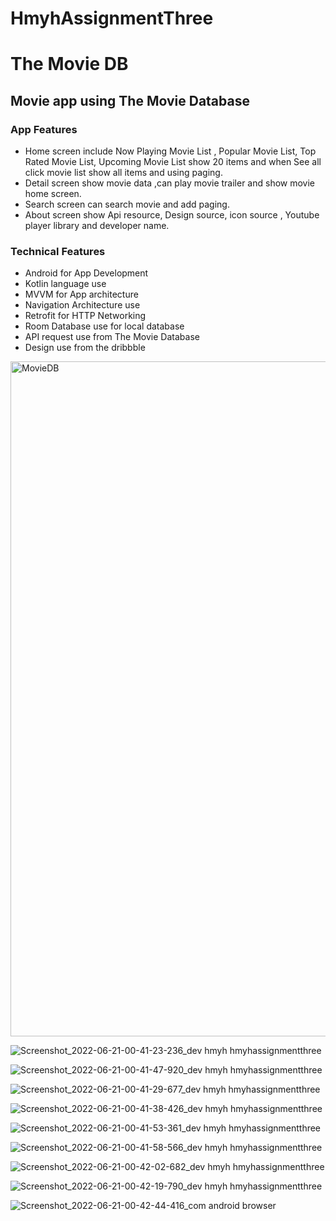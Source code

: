 # HmyhAssignmentThree

# The Movie DB

## Movie app using The Movie Database

### App Features
 
 * Home screen include Now Playing Movie List , Popular Movie List, Top Rated Movie List, Upcoming Movie List show 20 items and when See all click movie list show all items and using paging.
 * Detail screen show movie data ,can play movie trailer and show movie home screen.
 * Search screen can search movie and add paging.
 * About screen show Api resource, Design source, icon source , Youtube player library and developer name.

### Technical Features

* Android for App Development
* Kotlin language use
* MVVM for App architecture
* Navigation Architecture use
* Retrofit for HTTP Networking
* Room Database use for local database
* API request use from The Movie Database
* Design use from the dribbble


<img width="1080" alt="MovieDB" src="https://user-images.githubusercontent.com/53394999/183258547-3579c2e4-3a64-49b9-aa95-46a7e9c6ae94.png">


![Screenshot_2022-06-21-00-41-23-236_dev hmyh hmyhassignmentthree](https://user-images.githubusercontent.com/53394999/174660373-7b02d3e9-8f4c-487e-8c82-2dc41cbe7e0b.jpg)

![Screenshot_2022-06-21-00-41-47-920_dev hmyh hmyhassignmentthree](https://user-images.githubusercontent.com/53394999/174660490-9603b6e0-d6bc-4e66-92c4-dc0301af81d3.jpg)

![Screenshot_2022-06-21-00-41-29-677_dev hmyh hmyhassignmentthree](https://user-images.githubusercontent.com/53394999/174660401-c101769d-9407-49cc-bb6e-c78f50d75dbc.jpg)

![Screenshot_2022-06-21-00-41-38-426_dev hmyh hmyhassignmentthree](https://user-images.githubusercontent.com/53394999/174660427-a3080efc-beee-4be5-b257-9ce3af94eca0.jpg)

![Screenshot_2022-06-21-00-41-53-361_dev hmyh hmyhassignmentthree](https://user-images.githubusercontent.com/53394999/174660499-fe83a13f-4359-4fca-8ae2-ba23344cec3c.jpg)

![Screenshot_2022-06-21-00-41-58-566_dev hmyh hmyhassignmentthree](https://user-images.githubusercontent.com/53394999/174660539-87a1bab8-7f18-4c19-81f4-0da2953cefba.jpg)

![Screenshot_2022-06-21-00-42-02-682_dev hmyh hmyhassignmentthree](https://user-images.githubusercontent.com/53394999/174660550-6b0c653d-b3e3-4e51-83bb-e767f8173acf.jpg)

![Screenshot_2022-06-21-00-42-19-790_dev hmyh hmyhassignmentthree](https://user-images.githubusercontent.com/53394999/174660562-8c0a229a-c3a4-4b41-89ce-1067cf5a58ed.jpg)

![Screenshot_2022-06-21-00-42-44-416_com android browser](https://user-images.githubusercontent.com/53394999/174660567-e47cbe65-eff2-48ec-a7eb-c38b1e98fd31.jpg)
